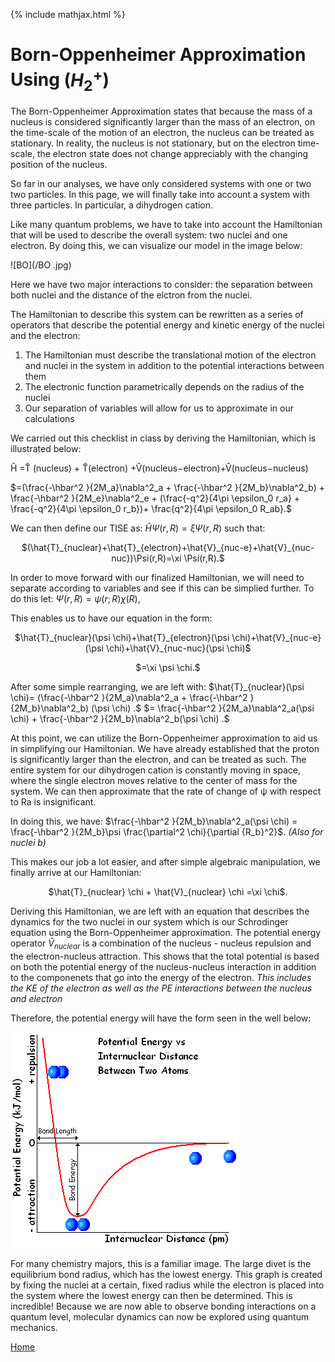 {% include mathjax.html %}


# Born-Oppenheimer Approximation Using ($H_2^+$)

The Born-Oppenheimer Approximation states that because the mass of a nucleus is considered significantly larger than 
the mass of an electron, on the time-scale of the motion of an electron, the nucleus can be treated as stationary.
In reality, the nucleus is not stationary, but on the electron time-scale, 
the electron state does not change appreciably with the changing position of the nucleus.

So far in our analyses, we have only considered systems with one or two two particles. In this page, we will finally take into account
a system with three particles. In particular, a dihydrogen cation. 

Like many quantum problems, we have to take into account the Hamiltonian that will be used to describe the overall system: two nuclei
and one electron. By doing this, we can visualize our model in the image below:

![BO](/BO .jpg)

 Here we have two major interactions to consider: the separation between both nuclei and the distance of the elctron from the nuclei.
 
 The Hamiltonian to describe this system can be rewritten as a series of operators that describe the potential energy and kinetic energy 
 of the nuclei and the electron:
 1. The Hamiltonian must describe the translational motion of the electron and nuclei in the system in addition
 to the potential interactions between them
 1. The electronic function parametrically depends on the radius of the nuclei 
 1. Our separation of variables will allow for us to approximate in our calculations 
 
 We carried out this checklist in class by deriving the Hamiltonian, which is illustrated below: 
 
Ĥ =T̂ (nucleus) + T̂(electron) +V̂(nucleus−electron)+V̂(nucleus−nucleus)

$=(\frac{-\hbar^2 }{2M_a}\nabla^2_a + \frac{-\hbar^2 }{2M_b}\nabla^2_b) + \frac{-\hbar^2 }{2M_e}\nabla^2_e + (\frac{-q^2}{4\pi \epsilon_0 r_a} + \frac{-q^2}{4\pi \epsilon_0 r_b})+ \frac{q^2}{4\pi \epsilon_0 R_ab}.$

We can then define our TISE as: $\hat{H}\Psi(r,R)=\xi \Psi(r,R)$ such that: 
<p align="center">$(\hat{T}_{nuclear}+\hat{T}_{electron}+\hat{V}_{nuc-e}+\hat{V}_{nuc-nuc})\Psi(r,R)=\xi \Psi(r,R).$</p>

In order to move forward with our finalized Hamiltonian, we will need to separate according to variables and see if this can be simplied further.
To do this let: $\Psi(r,R)=\psi(r;R)\chi(R),$

This enables us to have our equation in the form:
<p align="center">$\hat{T}_{nuclear}(\psi \chi)+\hat{T}_{electron}(\psi \chi)+\hat{V}_{nuc-e}(\psi \chi)+\hat{V}_{nuc-nuc}(\psi \chi)$</p>   <p align="center">$=\xi \psi \chi.$</p>
                                                
After some simple rearranging, we are left with:
$\hat{T}_{nuclear}(\psi \chi)= (\frac{-\hbar^2 }{2M_a}\nabla^2_a + \frac{-\hbar^2 }{2M_b}\nabla^2_b) (\psi \chi) .$
$= \frac{-\hbar^2 }{2M_a}\nabla^2_a(\psi \chi) + \frac{-\hbar^2 }{2M_b}\nabla^2_b(\psi \chi) .$

At this point, we can utilize the Born-Oppenheimer approximation to aid us in simplifying our Hamiltonian. We have already established
that the proton is significantly larger than the electron, and can be treated as such. The entire system for our dihydrogen cation 
is constantly moving in space, where the single electron moves relative to the center of mass for the system. We can then approximate 
that the rate of change of ψ with respect to Ra is insignificant. 

In doing this, we have: 
$\frac{-\hbar^2 }{2M_b}\nabla^2_a(\psi \chi) = \frac{-\hbar^2 }{2M_b}\psi \frac{\partial^2 \chi}{\partial {R_b}^2}$. 
*(Also for nuclei b)* 

This makes our job a lot easier, and after simple algebraic manipulation, we finally arrive at our Hamiltonian:
<p align="center"> $\hat{T}_{nuclear} \chi + \hat{V}_{nuclear} \chi =\xi \chi$.</p>

Deriving this Hamiltonian, we are left with an equation that describes the dynamics for the two nuclei in our system which is our Schrodinger equation using the Born-Oppenheimer approximation. 
The potential energy operator $\hat{V}_{nuclear}$ is a combination of the nucleus - nucleus repulsion and the electron-nucleus attraction.
This shows that the total potential is based on both the potential energy of the nucleus-nucleus interaction in addition to 
the componenets that go into the energy of the electron. *This includes the KE of the electron as well as the PE interactions 
between the nucleus and electron*

Therefore, the potential energy will have the form seen in the well below:

![bondenergy](/bondenergy.GIF)

For many chemistry majors, this is a familiar image. The large divet is the equilibrium bond radius, which has the lowest energy.
This graph is created by fixing the nuclei at a certain, fixed radius while the electron is placed into the system 
where the lowest energy can then be determined. This is incredible! Because we are now able to observe bonding interactions on a quantum level, molecular dynamics can now be explored using quantum mechanics.


[Home](/README.md) 








